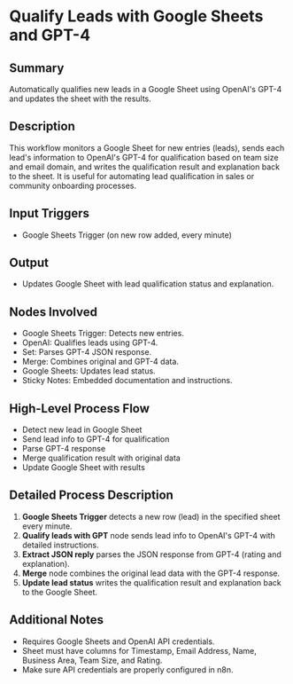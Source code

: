 # Qualify Leads with Google Sheets and GPT-4

## Summary
Automatically qualifies new leads in a Google Sheet using OpenAI's GPT-4 and updates the sheet with the results.

## Description
This workflow monitors a Google Sheet for new entries (leads), sends each lead's information to OpenAI's GPT-4 for qualification based on team size and email domain, and writes the qualification result and explanation back to the sheet. It is useful for automating lead qualification in sales or community onboarding processes.

## Input Triggers
- Google Sheets Trigger (on new row added, every minute)

## Output
- Updates Google Sheet with lead qualification status and explanation.

## Nodes Involved
- Google Sheets Trigger: Detects new entries.
- OpenAI: Qualifies leads using GPT-4.
- Set: Parses GPT-4 JSON response.
- Merge: Combines original and GPT-4 data.
- Google Sheets: Updates lead status.
- Sticky Notes: Embedded documentation and instructions.

## High-Level Process Flow
- Detect new lead in Google Sheet
- Send lead info to GPT-4 for qualification
- Parse GPT-4 response
- Merge qualification result with original data
- Update Google Sheet with results

## Detailed Process Description
1. **Google Sheets Trigger** detects a new row (lead) in the specified sheet every minute.
2. **Qualify leads with GPT** node sends lead info to OpenAI's GPT-4 with detailed instructions.
3. **Extract JSON reply** parses the JSON response from GPT-4 (rating and explanation).
4. **Merge** node combines the original lead data with the GPT-4 response.
5. **Update lead status** writes the qualification result and explanation back to the Google Sheet.

## Additional Notes
- Requires Google Sheets and OpenAI API credentials.
- Sheet must have columns for Timestamp, Email Address, Name, Business Area, Team Size, and Rating.
- Make sure API credentials are properly configured in n8n.
